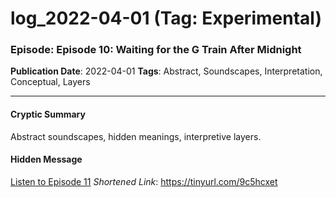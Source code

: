 # log_2022-04-01 (Tag: Experimental)

### Episode: Episode 10: Waiting for the G Train After Midnight

**Publication Date**: 2022-04-01
**Tags**: Abstract, Soundscapes, Interpretation, Conceptual, Layers

---

#### Cryptic Summary
Abstract soundscapes, hidden meanings, interpretive layers.

#### Hidden Message


[Listen to Episode 11](https://tinyurl.com/9c5hcxet)
*Shortened Link*: https://tinyurl.com/9c5hcxet
